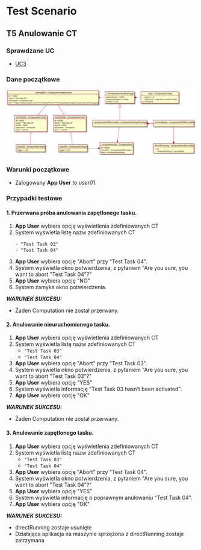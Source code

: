 # Test Scenario

## T5 Anulowanie CT

### Sprawdzane UC

- [UC3](../scenarios/UC3_Abort%20CT)

### Dane początkowe

![model](data/T5_in.svg)

### Warunki początkowe 

- Zalogowany __App User__ to _user01_.

### Przypadki testowe

#### 1. Przerwana próba anulowania zapętlonego tasku.

1. __App User__ wybiera opcję wyświetlenia zdefiniowanych CT
2. System wyświetla listę nazw zdefiniowanych CT 
    ```
    - "Test Task 03"
    - "Test Task 04"
    ```
3. __App User__ wybiera opcję "Abort" przy "Test Task 04". 
4. System wyświetla okno potwierdzenia, z pytaniem 
   "Are you sure, you want to abort "Test Task 04"?"
5. __App User__ wybiera opcję "NO"
6. System zamyka okno potwierdzenia.

___WARUNEK SUKCESU:___

- Żaden Computation nie został przerwany.

#### 2. Anulowanie nieuruchomionego tasku.

1. __App User__ wybiera opcję wyświetlenia zdefiniowanych CT
2. System wyświetla listę nazw zdefiniowanych CT 
    - `"Test Task 03"`
    - `"Test Task 04"`
3. __App User__ wybiera opcję "Abort" przy "Test Task 03". 
4. System wyświetla okno potwierdzenia, z pytaniem 
   "Are you sure, you want to abort "Test Task 03"?"
5. __App User__ wybiera opcję "YES"
6. System wyświetla informację "Test Task 03 hasn't been activated".
7. __App User__ wybiera opcję "OK"

___WARUNEK SUKCESU:___

- Żaden Computation nie został przerwany.

#### 3. Anulowanie zapętlonego tasku.

1. __App User__ wybiera opcję wyświetlenia zdefiniowanych CT
2. System wyświetla listę nazw zdefiniowanych CT 
    - `"Test Task 03"`
    - `"Test Task 04"`
3. __App User__ wybiera opcję "Abort" przy "Test Task 04". 
4. System wyświetla okno potwierdzenia, z pytaniem 
   "Are you sure, you want to abort "Test Task 04"?"
5. __App User__ wybiera opcję "YES"
6. System wyświetla informację o poprawnym anulowaniu "Test Task 04".
7. __App User__ wybiera opcję "OK"

___WARUNEK SUKCESU:___

- directRunning zostaje usunięte
- Działająca aplikacja na maszynie sprzężona z directRunning zostaje zatrzymana

